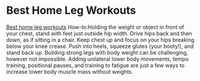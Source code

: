 # Best Home Leg Workouts
[Best home leg workouts](https://fitactions.com/)
How-to:Holding the weight or object in front of your chest, stand with feet just outside hip width. Drive hips back and then down, as if sitting in a chair. Keep chest up and focus on your hips breaking below your knee crease. Push into heels, squeeze glutes (your booty!), and stand back up. Building strong legs with body weight can be challenging, however not impossible. Adding unilateral lower body movements, tempo training, positional pauses, and training to fatigue are just a few ways to increase lower body muscle mass without weights.
